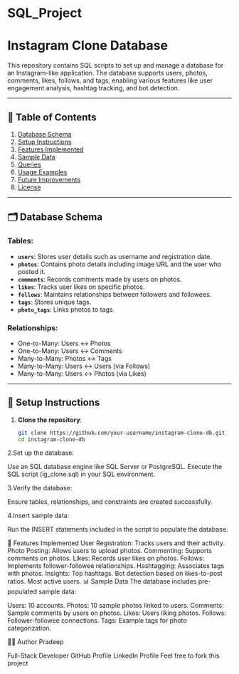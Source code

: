 # SQL_Project
# Instagram Clone Database

This repository contains SQL scripts to set up and manage a database for an Instagram-like application. The database supports users, photos, comments, likes, follows, and tags, enabling various features like user engagement analysis, hashtag tracking, and bot detection.

---

## 📂 Table of Contents

1. [Database Schema](#database-schema)
2. [Setup Instructions](#setup-instructions)
3. [Features Implemented](#features-implemented)
4. [Sample Data](#sample-data)
5. [Queries](#queries)
6. [Usage Examples](#usage-examples)
7. [Future Improvements](#future-improvements)
8. [License](#license)

---

## 🗂 Database Schema

### Tables:
- **`users`**: Stores user details such as username and registration date.
- **`photos`**: Contains photo details including image URL and the user who posted it.
- **`comments`**: Records comments made by users on photos.
- **`likes`**: Tracks user likes on specific photos.
- **`follows`**: Maintains relationships between followers and followees.
- **`tags`**: Stores unique tags.
- **`photo_tags`**: Links photos to tags.

### Relationships:
- One-to-Many: Users ↔ Photos
- One-to-Many: Users ↔ Comments
- Many-to-Many: Photos ↔ Tags
- Many-to-Many: Users ↔ Users (via Follows)
- Many-to-Many: Users ↔ Photos (via Likes)

---

## 🚀 Setup Instructions

1. **Clone the repository**:
   ```bash
   git clone https://github.com/your-username/instagram-clone-db.git
   cd instagram-clone-db
2.Set up the database:

Use an SQL database engine like SQL Server or PostgreSQL.
Execute the SQL script (ig_clone.sql) in your SQL environment.

3.Verify the database:

Ensure tables, relationships, and constraints are created successfully.

4.Insert sample data:

Run the INSERT statements included in the script to populate the database.


🌟 Features Implemented
User Registration: Tracks users and their activity.
Photo Posting: Allows users to upload photos.
Commenting: Supports comments on photos.
Likes: Records user likes on photos.
Follows: Implements follower-followee relationships.
Hashtagging: Associates tags with photos.
Insights:
Top hashtags.
Bot detection based on likes-to-post ratios.
Most active users.
📊 Sample Data
The database includes pre-populated sample data:

Users: 10 accounts.
Photos: 10 sample photos linked to users.
Comments: Sample comments by users on photos.
Likes: Users liking photos.
Follows: Follower-followee connections.
Tags: Example tags for photo categorization.

👨‍💻 Author
Pradeep

Full-Stack Developer
GitHub Profile
LinkedIn Profile
Feel free to fork this project
